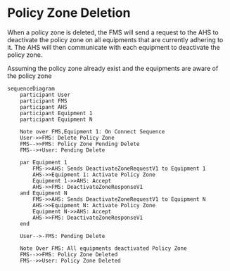 
# Policy Zone Deletion
When a policy zone is deleted, the FMS will send a request to the AHS to deactivate the policy zone on all equipments that are currently adhering to it. The AHS will then communicate with each equipment to deactivate the policy zone.

Assuming the policy zone already exist and the equipments are aware of the policy zone

```mermaid
sequenceDiagram
    participant User
    participant FMS
    participant AHS
    participant Equipment 1
    participant Equipment N

    Note over FMS,Equipment 1: On Connect Sequence
    User->>FMS: Delete Policy Zone
    FMS-->>FMS: Policy Zone Pending Delete
    FMS-->+User: Pending Delete

    par Equipment 1
        FMS->>AHS: Sends DeactivateZoneRequestV1 to Equipment 1
        AHS->>Equipment 1: Activate Policy Zone
        Equipment 1->>AHS: Accept
        AHS->>FMS: DeactivateZoneResponseV1
    and Equipment N
        FMS->>AHS: Sends DeactivateZoneRequestV1 to Equipment N
        AHS->>Equipment N: Activate Policy Zone
        Equipment N->>AHS: Accept
        AHS->>FMS: DeactivateZoneResponseV1
    end

    User-->-FMS: Pending Delete

    Note Over FMS: All equipments deactivated Policy Zone
    FMS-->>FMS: Policy Zone Deleted
    FMS-->>User: Policy Zone Deleted
```